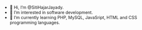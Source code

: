 - 👋 Hi, I’m @SitiHajarJayady.
- 👀 I’m interested in software development.
- 🌱 I’m currently learning PHP, MySQL, JavaSript, HTML and CSS programming languages.

<!---
SitiHajarJayady/SitiHajarJayady is a ✨ special ✨ repository because its `README.md` (this file) appears on your GitHub profile.
You can click the Preview link to take a look at your changes.
--->
